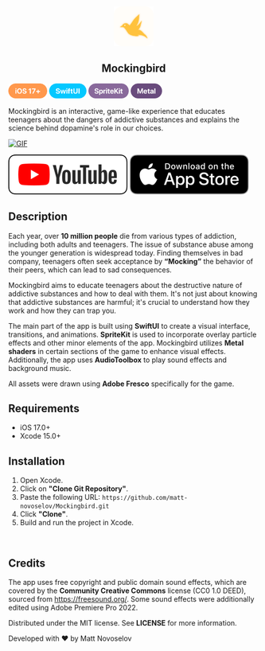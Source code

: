 <p align="center">
  <img src="https://github.com/matt-novoselov/Mockingbird/blob/bcb1595360a31f2d423739039811c72c41471135/MockingbirdIconRounded.png" alt="Logo" width="80" height="80">
  <h2 align="center">
    Mockingbird
  </h2>
</p>

<img src="https://github.com/matt-novoselov/matt-novoselov/blob/fa4553c1e2ba92cb77bf1d11d272d0c1ad5de138/Files/ios17.svg" alt="SwiftUI" style="height: 30px"> <img src="https://github.com/matt-novoselov/matt-novoselov/blob/fa4553c1e2ba92cb77bf1d11d272d0c1ad5de138/Files/SwiftUI.svg" style="height: 30px"> <img src="https://github.com/matt-novoselov/matt-novoselov/blob/fa4553c1e2ba92cb77bf1d11d272d0c1ad5de138/Files/SpriteKit.svg" alt="SwiftUI" style="height: 30px"> <img src="https://github.com/matt-novoselov/matt-novoselov/blob/fa4553c1e2ba92cb77bf1d11d272d0c1ad5de138/Files/Metal.svg" alt="SwiftUI" style="height: 30px">

Mockingbird is an interactive, game-like experience that educates teenagers about the dangers of addictive substances and explains the science behind dopamine's role in our choices.

<a href="https://youtu.be/R0QVJzb8U3o" target="_blank">
  <img src="https://github.com/matt-novoselov/Mockingbird/assets/59065228/40e9fc99-3eea-45aa-bb83-75226871a4ce" alt="GIF">
</a>

[![](https://github.com/matt-novoselov/matt-novoselov/blob/34555effedede5dd5aa24ae675218d989e976cf6/Files/YouTube_Badge.svg)](https://youtu.be/R0QVJzb8U3o)
[![](https://github.com/matt-novoselov/matt-novoselov/blob/6386e5860d859930957588548cf1f968774ffc7e/Files/Download_on_the_App_Store_Badge_US-UK_RGB_blk_092917.svg)](https://apps.apple.com/app/mockingbird-game/id6498711042)

## Description
Each year, over **10 million people** die from various types of addiction, including both adults and teenagers. The issue of substance abuse among the younger generation is widespread today. Finding themselves in bad company, teenagers often seek acceptance by **“Mocking”** the behavior of their peers, which can lead to sad consequences.

Mockingbird aims to educate teenagers about the destructive nature of addictive substances and how to deal with them. It's not just about knowing that addictive substances are harmful; it's crucial to understand how they work and how they can trap you.

The main part of the app is built using **SwiftUI** to create a visual interface, transitions, and animations. **SpriteKit** is used to incorporate overlay particle effects and other minor elements of the app. Mockingbird utilizes **Metal shaders** in certain sections of the game to enhance visual effects. Additionally, the app uses **AudioToolbox** to play sound effects and background music.

All assets were drawn using **Adobe Fresco** specifically for the game.

## Requirements
- iOS 17.0+
- Xcode 15.0+

## Installation
1. Open Xcode.
2. Click on **"Clone Git Repository"**.
3. Paste the following URL: `https://github.com/matt-novoselov/Mockingbird.git`
4. Click **"Clone"**.
5. Build and run the project in Xcode.

<br>

## Credits
The app uses free copyright and public domain sound effects, which are covered by the **Community Creative Commons** license (CC0 1.0 DEED), sourced from https://freesound.org/. Some sound effects were additionally edited using Adobe Premiere Pro 2022.

Distributed under the MIT license. See **LICENSE** for more information.

Developed with ❤️ by Matt Novoselov
